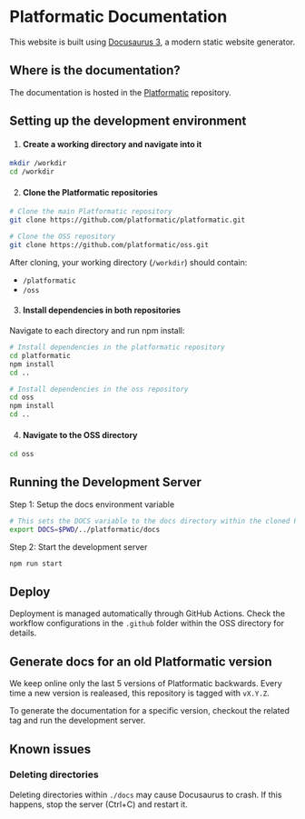 # Platformatic Documentation 

This website is built using [Docusaurus 3](https://docusaurus.io/), a modern static website generator.

## Where is the documentation?

The documentation is hosted in the [Platformatic](https://github.com/platformatic/platformatic/tree/main/docs) repository.

## Setting up the development environment

1. #### Create a working directory and navigate into it

```bash
mkdir /workdir
cd /workdir
```

2. #### Clone the Platformatic repositories

```bash
# Clone the main Platformatic repository
git clone https://github.com/platformatic/platformatic.git

# Clone the OSS repository
git clone https://github.com/platformatic/oss.git
```

After cloning, your working directory (`/workdir`) should contain:

- `/platformatic`
- `/oss`

3. #### Install dependencies in both repositories

Navigate to each directory and run npm install:

```bash
# Install dependencies in the platformatic repository
cd platformatic
npm install
cd ..

# Install dependencies in the oss repository
cd oss
npm install
cd ..
```

4. #### Navigate to the OSS directory

```bash
cd oss
```

## Running the Development Server

Step 1: Setup the docs environment variable 

```bash
# This sets the DOCS variable to the docs directory within the cloned Platformatic repository
export DOCS=$PWD/../platformatic/docs
```

Step 2: Start the development server

```bash
npm run start
```

## Deploy

Deployment is managed automatically through GitHub Actions. Check the workflow configurations in the `.github` folder within the OSS directory for details.

## Generate docs for an old Platformatic version

We keep online only the last 5 versions of Platformatic backwards.
Every time a new version is realeased, this repository is tagged with `vX.Y.Z`.

To generate the documentation for a specific version, checkout the related tag and run the development server.

## Known issues

### Deleting directories

Deleting directories within `./docs` may cause Docusaurus to crash. If this happens, stop the server (Ctrl+C) and restart it.

